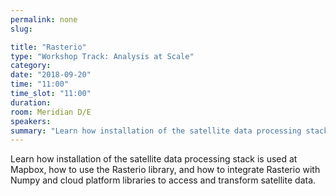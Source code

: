 ```yaml
---
permalink: none
slug:

title: "Rasterio"
type: "Workshop Track: Analysis at Scale"
category:
date: "2018-09-20"
time: "11:00"
time_slot: "11:00"
duration:
room: Meridian D/E
speakers:
summary: "Learn how installation of the satellite data processing stack is used at Mapbox, how to use the Rasterio library, and how to integrate Rasterio with Numpy and cloud platform libraries to access and transform satellite data."
---
```

Learn how installation of the satellite data processing stack is used at Mapbox, how to use the Rasterio library, and how to integrate Rasterio with Numpy and cloud platform libraries to access and transform satellite data.
